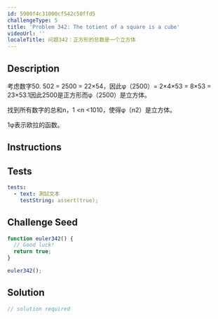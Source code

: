 ```yaml
---
id: 5900f4c31000cf542c50ffd5
challengeType: 5
title: 'Problem 342: The totient of a square is a cube'
videoUrl: ''
localeTitle: 问题342：正方形的总数是一个立方体
---
```


## Description
<section id="description">考虑数字50. 502 = 2500 = 22×54，因此φ（2500）= 2×4×53 = 8×53 = 23×53.1因此2500是正方形而φ（2500）是立方体。 <p>找到所有数字的总和n，1 &lt;n &lt;1010，使得φ（n2）是立方体。 </p><p> 1φ表示欧拉的函数。 </p></section>

## Instructions
<section id="instructions">
</section>

## Tests
<section id='tests'>

```yml
tests:
  - text: 測試文本
    testString: assert(true);

```

</section>

## Challenge Seed
<section id='challengeSeed'>

<div id='js-seed'>

```js
function euler342() {
  // Good luck!
  return true;
}

euler342();

```

</div>



</section>

## Solution
<section id='solution'>

```js
// solution required
```
</section>
